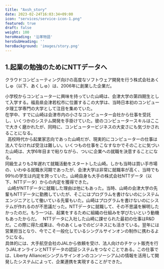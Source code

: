 ```yaml
---
title: "Axsh_story"
date: 2023-02-24T16:03:34+09:00
icon: "services/service-icon-1.png"
featured: true
draft: false
weight: 100
heroHeading: '沿革物語'
heroSubHeading: ''
heroBackground: 'images/story.png'
---
```




## 1.起業の勉強のためにNTTデータへ

クラウドコンピューティング向けの高度なソフトウェア開発を行う株式会社あくしゅ（以下、あくしゅ）は、2006年に創業した企業だ。  

小学校からコンピューターに興味を持っていた山崎は、会津大学の第四期生として入学する。福島県会津若松市に位置するこの大学は、当時日本初のコンピュータ理工学専門の大学として注目を集めていた。  
在学中、すでに山崎は会津市内の小さなコンピューター会社から仕事を受託し、いくつかのシステム開発を手掛けていた。彼のコンピュータースキルはここで大きく磨かれたが、同時に、コンピュータービジネスの大変さにも気づかされることになる。  
 
高校時代から起業家志向であった山崎だが、現実的にコンピューターの仕事は法人でなければ受注は難しい。いくつもの仕事をこなすなかでそのことに気づいた山崎は、大学6年目まで粘りながら、ついに企業への就職を決意することになる。  
同級生よりも2年遅れて就職活動をスタートした山崎。しかも当時は買い手市場の、いわゆる就職氷河期であったが、会津大学は非常に就職率が高く、当時でも99％の学生は内定を誇っていた。山崎自身も大手の株式会社NTTデータ（以下、NTTデータ）からの内定を獲得できた。  
 
山崎がNTTデータに就職した理由は他にもあった。当時、山崎の会津大学の先輩もNTTデータに勤務していたが、そこにはプログラムを書けないのにシステムエンジニアとして働いている先輩もいた。山崎はプログラムを書けないのにシステムが作れるのが不思議だった。NTTデータに就職して、その不思議を解明したかったのだ。もう一つは、起業をするために組織の仕組みを学びたいという動機もあったからだ。
 
NTTデータに入社した山崎に課せられた最初の仕事はR&Dだ。この際に得た成果は、今のあくしゅでのビジネスにも活きている。翌年には営業担当となり、今でこそ一般化しているシングルサインオンの制作に携わるようになる。  
具体的には、大手航空会社のJALから依頼を受け、法人向けのチケット販売を行うJALオンラインとNTTデータの認証システムをつなぐことである。この仕事では、Liberty Alliance(シングルサインオンのコンソーシアム)の情報を活用して開発したシステムによって、企業連携を実現することができた。

